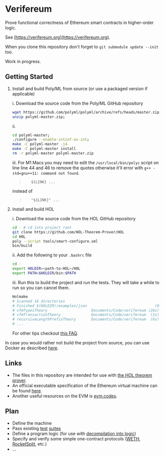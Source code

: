 # Verifereum

Prove functional correctness of Ethereum smart contracts in higher-order logic.

See [https://verifereum.org](https://verifereum.org).

When you clone this repository don't forget to `git submodule update --init` too.

Work in progress.

## Getting Started

1.  Install and build Poly/ML from source (or use a packaged version if applicable)

    i. Download the source code from the Poly/ML GitHub repository

    ```bash
    wget https://github.com/polyml/polyml/archive/refs/heads/master.zip -O poly-master.zip;
    unzip polyml-master.zip;
    ```

    ii.

    ```bash
    cd polyml-master;
    ./configure --enable-intinf-as-int;
    make -C polyml-master -j4
    make -C polyml-master install
    rm -r polyml-master polyml-master.zip
    ```

    iii. For M1 Macs you may need to edit the `/usr/local/bin/polyc` script on line line 44 and 46 to remove the quotes otherwise it'll error with `g++ -std=gnu++11: command not found`.

    >        ${LINK} ...

    instead of

    >        "${LINK}" ...

1.  Install and build HOL

    i. Download the source code from the HOL GitHub repository

    ```bash
    cd - # cd into project root
    git clone https://github.com/HOL-Theorem-Prover/HOL
    cd HOL
    poly --script tools/smart-configure.sml
    bin/build
    ```

    ii. Add the following to your `.bashrc` file

    ```bash
    cd -
    export HOLDIR=<path-to-HOL>/HOL
    export PATH=$HOLDIR/bin:$PATH
    ```

    iii. Run this to build the project and run the tests. They will take a while to run so you can cancel them.

    ```bash
    Holmake
    # Scanned 16 directories
    # Finished $(HOLDIR)/examples/json                               (0.000s)
    # vfmTypesTheory                    Documents/Code/verifereum (26s)     OK
    # vfmTransactionTheory              Documents/Code/verifereum  (2s)     OK
    # recursiveLengthPrefixTheory       Documents/Code/verifereum  (6s)     OK
    # ...
    ```

    For other tips checkout [this FAQ](https://hol-theorem-prover.org/faq.html).

In case you would rather not build the project from source, you can use Docker as described [here](docs/run-with-docker.md).

## Links

* The files in this repository are intended for use with [the HOL theorem prover](https://hol-theorem-prover.org).
* An official executable specification of the Ethereum virtual machine can be found [here](https://github.com/ethereum/execution-specs).
* Another useful resources on the EVM is [evm.codes](https://evm.codes).

## Plan

* Define the machine
* Pass existing [test](https://github.com/ethereum/tests) [suites](https://github.com/ethereum/execution-spec-tests)
* Define a program logic (for use with [decompilation into logic](https://www.cse.chalmers.se/~myreen/decompilation.html))
* Specify and verify some simple one-contract protocols ([WETH](https://etherscan.io/address/0xc02aaa39b223fe8d0a0e5c4f27ead9083c756cc2#code), [RocketSplit](https://github.com/xrchz/rocketsplit), etc.)
* ...
